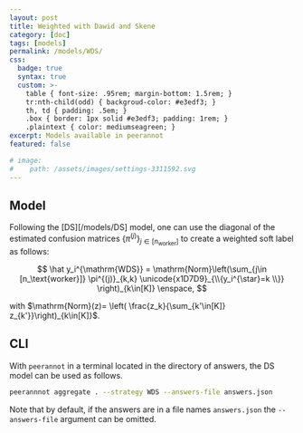 ```yaml
---
layout: post
title: Weighted with Dawid and Skene
category: [doc]
tags: [models]
permalink: /models/WDS/
css:
  badge: true
  syntax: true
  custom: >-
    table { font-size: .95rem; margin-bottom: 1.5rem; }
    tr:nth-child(odd) { backgroud-color: #e3edf3; }
    th, td { padding: .5em; }
    .box { border: 1px solid #e3edf3; padding: 1rem; }
    .plaintext { color: mediumseagreen; }
excerpt: Models available in peerannot
featured: false

# image:
#    path: /assets/images/settings-3311592.svg
---
```


## Model

Following the [DS][/models/DS] model, one can use the diagonal of the estimated confusion matrices $\{\pi^{(j)}\}_{j\in [n_\text{worker}]}$ to create a weighted soft label as follows:

$$
\hat y_i^{\mathrm{WDS}} = \mathrm{Norm}\left(\sum_{j\in [n_\text{worker}]} \pi^{(j)}_{k,k} \unicode{x1D7D9}_{\\{y_i^{\star}=k \\}} \right)_{k\in[K]} \enspace,
$$

with $\mathrm{Norm}(z)= \left( \frac{z_k}{\sum_{k'\in[K]} z_{k'}}\right)_{k\in[K]}$.

## CLI
With `peerannot` in a terminal located in the directory of answers, the DS model can be used as follows.

```bash
peerannnot aggregate . --strategy WDS --answers-file answers.json
```

Note that by default, if the answers are in a file names `answers.json` the `--answers-file` argument can be omitted.
